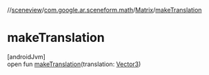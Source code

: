 //[sceneview](../../../index.md)/[com.google.ar.sceneform.math](../index.md)/[Matrix](index.md)/[makeTranslation](make-translation.md)

# makeTranslation

[androidJvm]\
open fun [makeTranslation](make-translation.md)(translation: [Vector3](../-vector3/index.md))
